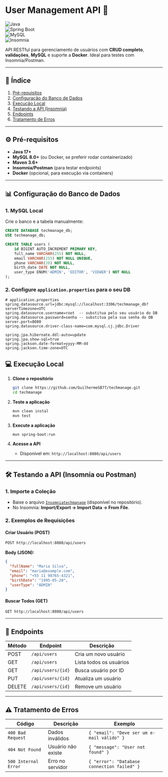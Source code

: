 # **User Management API** 🚀

![Java](https://img.shields.io/badge/java-17-blue)  
![Spring Boot](https://img.shields.io/badge/spring%20boot-3.4.4-brightgreen)  
![MySQL](https://img.shields.io/badge/mysql-8.0-blue)  
![Insomnia](https://img.shields.io/badge/insomnia-testing-purple)


API RESTful para gerenciamento de usuários com **CRUD completo**, **validações**, **MySQL** e suporte a **Docker**. Ideal para testes com Insomnia/Postman.

---

## **📌 Índice**
1. [Pré-requisitos](#-pré-requisitos)
2. [Configuração do Banco de Dados](#-configuração-do-banco-de-dados)
3. [Execução Local](#-execução-local)
4. [Testando a API (Insomnia)](#-testando-a-api-insomnia-ou-postman)
5. [Endpoints](#-endpoints)
6. [Tratamento de Erros](#-tratamento-de-erros)

---

## **⚙️ Pré-requisitos**
- **Java 17+**
- **MySQL 8.0+** (ou Docker, se preferir rodar containerizado)
- **Maven 3.6+**
- **Insomnia/Postman** (para testar endpoints)
- **Docker** (opcional, para execução via containers)

---

## **📊 Configuração do Banco de Dados**

### **1. MySQL Local**
Crie o banco e a tabela manualmente:
```sql
CREATE DATABASE techmanage_db;
USE techmanage_db;

CREATE TABLE users (
    id BIGINT AUTO_INCREMENT PRIMARY KEY,
    full_name VARCHAR(255) NOT NULL,
    email VARCHAR(255) NOT NULL UNIQUE,
    phone VARCHAR(20) NOT NULL,
    birth_date DATE NOT NULL,
    user_type ENUM('ADMIN', 'EDITOR', 'VIEWER') NOT NULL
);
```

### **2. Configure `application.properties` para o seu DB**
```properties
# application.properties
spring.datasource.url=jdbc:mysql://localhost:3306/techmanage_db?serverTimezone=UTC
spring.datasource.username=root  -- substitua pelo seu usuário do DB
spring.datasource.password=senha -- substitua pela sua senha do DB
server.port=8080
spring.datasource.driver-class-name=com.mysql.cj.jdbc.Driver

spring.jpa.hibernate.ddl-auto=update
spring.jpa.show-sql=true
spring.jackson.date-format=yyyy-MM-dd
spring.jackson.time-zone=UTC
```

## **💻 Execução Local**

1. **Clone o repositório**
   ```bash
   git clone https://github.com/GuilhermeSB77/techmanage.git
   cd techmanage
   ```
3. **Teste a aplicação**
   ```bash
   mvn clean instal
   mvn test
   ```

4. **Execute a aplicação**
   ```bash
   mvn spring-boot:run
   ```

5. **Acesse a API**
    - Disponível em: `http://localhost:8080/api/users`
---

## **🛠️ Testando a API (Insomnia ou Postman)**

### **1. Importe a Coleção**
- Baixe o arquivo [`Insomniatechmanage`](./Insomniatechmanage) (disponível no repositório).
- No Insomnia: **Import/Export → Import Data → From File**.

### **2. Exemplos de Requisições**

#### **Criar Usuário (POST)**
```bash
POST http://localhost:8080/api/users
```
**Body (JSON):**
```json
{
  "fullName": "Maria Silva",
  "email": "maria@example.com",
  "phone": "+55 11 98765-4321",
  "birthDate": "1995-05-20",
  "userType": "ADMIN"
}
```

#### **Buscar Todos (GET)**
```bash
GET http://localhost:8080/api/users
```

---

## **📡 Endpoints**

| Método | Endpoint | Descrição |  
|--------|----------|------------|  
| POST | `/api/users` | Cria um novo usuário |  
| GET | `/api/users` | Lista todos os usuários |  
| GET | `/api/users/{id}` | Busca usuário por ID |  
| PUT | `/api/users/{id}` | Atualiza um usuário |  
| DELETE | `/api/users/{id}` | Remove um usuário |  

---

## **⚠️ Tratamento de Erros**

| Código | Descrição | Exemplo |  
|--------|-----------|---------|  
| `400 Bad Request` | Dados inválidos | `{ "email": "Deve ser um e-mail válido" }` |  
| `404 Not Found` | Usuário não existe | `{ "message": "User not found" }` |  
| `500 Internal Error` | Erro no servidor | `{ "error": "Database connection failed" }` |

